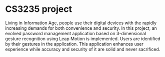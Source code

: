 CS3235 project
==============

Living in Information Age, people use their digital devices with the rapidly increasing demands for both convenience and security. In this project, an evolved password management application based on 3-dimensional gesture recognition using Leap Motion is implemented. Users are identified by their gestures in the application. This application enhances user experience while accuracy and security of it are solid and never sacrificed.